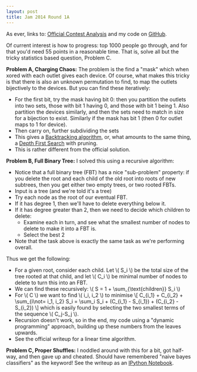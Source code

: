 ```yaml
---
layout: post
title: Jam 2014 Round 1A
---
```


As ever, links to: [Official Contest Analysis](https://code.google.com/codejam/contest/2984486/dashboard#s=a) and my code on [GitHub](https://github.com/MatthewDaws/CodeJam/tree/master/2014_1a).

Of current interest is how to progress: top 1000 people go through, and for that you'd need 55 points in a reasonable time.  That is, solve all but the tricky statistics based question, Problem C.

**Problem A, Charging Chaos:** The problem is the find a "mask" which when xored with each outlet gives each device.  Of course, what makes this tricky is that there is also an unknown permutation to find, to map the outlets bijectively to the devices.  But you can find these iteratively:

   - For the first bit, try the mask having bit 0: then you partition the outlets into two sets, those with bit 1 having 0, and those with bit 1 being 1.  Also partition the devices similarly, and then the sets need to match in size for a bijection to exist.  Similarly if the mask has bit 1 (then 0 for outlet maps to 1 for device).
   - Then carry on, further subdividing the sets
   - This gives a [Backtracking algorithm](https://en.wikipedia.org/wiki/Backtracking), or, what amounts to the same thing, a [Depth First Search](https://en.wikipedia.org/wiki/Depth-first_search) with pruning.
   - This is rather different from the official solution.

<!--more-->

**Problem B, Full Binary Tree:** I solved this using a recursive algorithm:

   - Notice that a full binary tree (FBT) has a nice "sub-problem" property: if you delete the root and each child of the old root into roots of new subtrees, then you get either two empty trees, or two rooted FBTs.
   - Input is a tree (and we're told it's a tree)
   - Try each node as the root of our eventual FBT.
   - If it has degree 1, then we'll have to delete everything below it.
   - If it has degree greater than 2, then we need to decide which children to delete:
      - Examine each in turn, and see what the smallest number of nodes to delete to make it into a FBT is.
      - Select the best 2
   - Note that the task above is exactly the same task as we're performing overall.

Thus we get the following:
   - For a given root, consider each child.  Let \\( S\_i \\) be the total size of the tree rooted at that child, and let \\( C\_i \\) be minimal number of nodes to delete to turn this into an FBT.
   - We can find these recursively: \\( S = 1 + \sum\_{\text{children}} S\_i \\)
   - For \\( C \\) we want to find \\( i\_i, i\_2 \\) to minimise
\\[ C\_{i\_1} + C\_{i\_2} + \sum\_{i\not= i\_1, i\_2} S\_i = \sum\_i S\_i + (C\_{i\_1} - S\_{i\_1}) + (C\_{i\_2} - S\_{i\_2}) \\]
which is easily found by selecting the two smallest terms of the sequence \\( C\_j-S\_j \\).
   - Recursion doesn't work, so in the end, my code using a "dynamic programming" approach, building up these numbers from the leaves upwards.
   - See the official writeup for a linear time algorithm.

**Problem C, Proper Shuffles:** I noddled around with this for a bit, got half-way, and then gave up and cheated.  Should have remembered "naive bayes classifiers" as the keyword!  See the writeup as an [IPython Notebook](http://nbviewer.ipython.org/github/MatthewDaws/CodeJam/blob/master/2014_1a/Random%20Perms.ipynb).